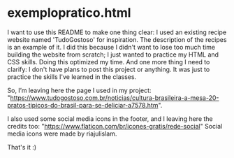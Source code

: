 # exemplopratico.html
 
I want to use this README to make one thing clear: I used an existing recipe website named 'TudoGostoso' for inspiration. The description of the recipes is an example of it. I did this because I didn't want to lose too much time building the website from scratch; I just wanted to practice my HTML and CSS skills. Doing this optimized my time.
And one more thing I need to clarify: I don't have plans to post this project or anything. It was just to practice the skills I've learned in the classes.
 
 So, I’m leaving here the page I used in my project: "https://www.tudogostoso.com.br/noticias/cultura-brasileira-a-mesa-20-pratos-tipicos-do-brasil-para-se-deliciar-a7578.htm".
 
 I also used some social media icons in the footer, and I leaving here the credits too: "https://www.flaticon.com/br/icones-gratis/rede-social" Social media icons were made by riajulislam.

 That's it :)